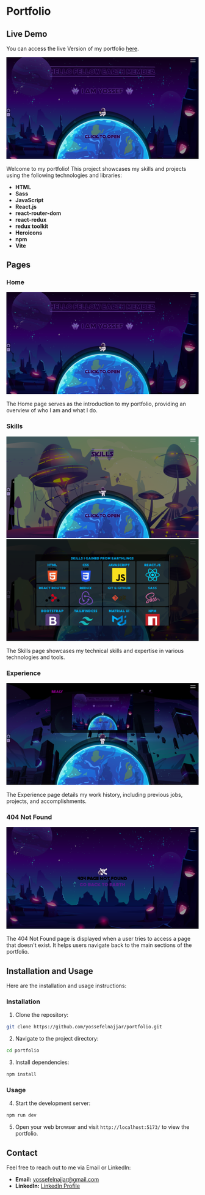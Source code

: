 # Portfolio

## Live Demo

You can access the live Version of my portfolio [here]([https://yossef-portfolio.netlify.app/](https://portfolio-yossef.vercel.app/)).

![Portfolio Screenshot](./src/images/pages/home.png)

Welcome to my portfolio! This project showcases my skills and projects using the following technologies and libraries:

- **HTML**
- **Sass**
- **JavaScript**
- **React.js**
- **react-router-dom**
- **react-redux**
- **redux toolkit**
- **Heroicons**
- **npm**
- **Vite**

## Pages

### Home

![Home Page Screenshot](./src/images/pages/home.png)

The Home page serves as the introduction to my portfolio, providing an overview of who I am and what I do.

### Skills

![Skills Page Screenshot](./src/images/pages/skills1.png)
![Skills-2 Page Screenshot](./src/images/pages/skills2.png)

The Skills page showcases my technical skills and expertise in various technologies and tools.

### Experience

![Experience Page Screenshot](./src/images/pages/experience.png)

The Experience page details my work history, including previous jobs, projects, and accomplishments.

### 404 Not Found

![404 Not Found Page Screenshot](./src/images/pages/notFound.png)

The 404 Not Found page is displayed when a user tries to access a page that doesn't exist. It helps users navigate back to the main sections of the portfolio.

## Installation and Usage

Here are the installation and usage instructions:

### Installation

1. Clone the repository:

```bash
git clone https://github.com/yossefelnajjar/portfolio.git
```

2. Navigate to the project directory:

```bash
cd portfolio
```

3. Install dependencies:

```bash
npm install
```

### Usage

4. Start the development server:

```bash
npm run dev
```

5. Open your web browser and visit `http://localhost:5173/` to view the portfolio.

## Contact

Feel free to reach out to me via Email or LinkedIn:

- **Email:** [yossefelnajjar@gmail.com](mailto:yossefelnajjar@gmail.com)
- **LinkedIn:** [LinkedIn Profile](https://www.linkedin.com/in/yossef-elnajjar/)
